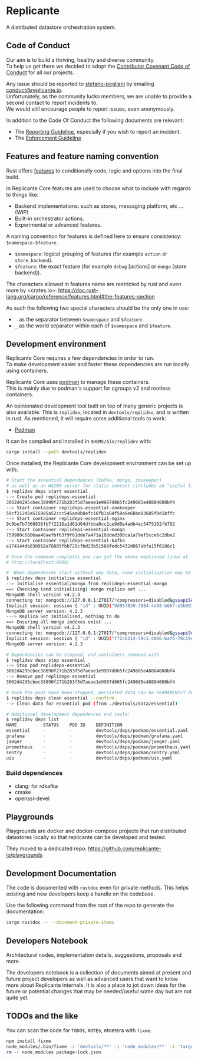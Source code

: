 # Replicante

A distributed datastore orchestration system.

## Code of Conduct

Our aim is to build a thriving, healthy and diverse community.  
To help us get there we decided to adopt the [Contributor Covenant Code of Conduct](https://www.contributor-covenant.org/)
for all our projects.

Any issue should be reported to [stefano-pogliani](https://github.com/stefano-pogliani)
by emailing [conduct@replicante.io](mailto:conduct@replicante.io).  
Unfortunately, as the community lucks members, we are unable to provide a second contact to report
incidents to.  
We would still encourage people to report issues, even anonymously.

In addition to the Code Of Conduct the following documents are relevant:

* The [Reporting Guideline](https://www.replicante.io/conduct/reporting), especially if you wish to
  report an incident.
* The [Enforcement Guideline](https://www.replicante.io/conduct/enforcing)

## Features and feature naming convention

Rust offers [features](https://doc.rust-lang.org/cargo/reference/features.html)
to conditionally code, logic and options into the final build.

In Replicante Core features are used to choose what to include with regards to things like:

* Backend implementations: such as stores, messaging platform, etc ... (WIP)
* Built-in orchestrator actions.
* Experimental or advanced features.

A naming convention for features is defined here to ensure consistency: `$namespace-$feature`.

* `$namespace`: logical grouping of features (for example `action` or `store_backend`).
* `$feature`: the exact feature (for example `debug` [actions] or `mongo` [store backend]).

The characters allowed in features name are restricted by rust and even more by <crates.io>:
<https://doc.rust-lang.org/cargo/reference/features.html#the-features-section>

As such the following two special characters should be the only one in use:

* `-` as the separator between `$namespace` and `$feature`.
* `_` as the world separator within each of `$namespace` and `$feature`.

## Development environment

Replicante Core requires a few dependencies in order to run.  
To make development easier and faster these dependencies are run locally using containers.

Replicante Core uses [podman](https://podman.io/) to manage these containers.  
This is mainly due to podman's support for cgroups v2 and rootless containers.

An opinionated development tool built on top of many generic projects is also available.
This is `replidev`, located in `devtools/replidev`, and is written in rust.
As mentioned, it will require some additional tools to work:

* [Podman](https://podman.io/)

It can be complied and installed in `$HOME/bin/replidev` with:

```bash
cargo install --path devtools/replidev
```

Once installed, the Replicante Core development environment can be set up with:

```bash
# Start the essential dependences (kafka, mongo, zookeeper)
# as well as an NGINX server for static content (includes an "useful links" page).
$ replidev deps start essential
--> Create pod replideps-essential
3062d4295cbec38890f271b283f5d7aeae1e9987d865fc249685e48884608bf4
--> Start container replideps-essential-zookeeper
59cf21245a515905a52ccc545ae0b8efc16fb1a84f58a8e6bbe03685f9d1bffc
--> Start container replideps-essential-nginx
9c9be7b7368836fb7f2116a1d61d04dfbba0cc2ce9d0e4adb4ec5475162fb702
--> Start container replideps-essential-mongo
759980c6606aa46aefbf63f9f61dde7a471a10dded308ca1a79ef5cce6c2dbe2
--> Start container replideps-essential-kafka
e174144db830918a78805fbb729cfbd23b51568fedc5432d867abfa15f6186c1

# Once the command completes you can get the above mentioned links at
# http://localhost:8080/

#  When dependences start without any data, some initialisation may be required.
$ replidev deps initialise essential
--> Initialise essential/mongo from replideps-essential-mongo
==> Checking (and initialising) mongo replica set ...
MongoDB shell version v4.2.3
connecting to: mongodb://127.0.0.1:27017/?compressors=disabled&gssapiServiceName=mongodb
Implicit session: session { "id" : UUID("9d957838-7984-4d98-b667-e3b9937fb0d5") }
MongoDB server version: 4.2.3
---> Replica Set initialised, nothing to do
==> Ensuring all mongo indexes exist ...
MongoDB shell version v4.2.3
connecting to: mongodb://127.0.0.1:27017/?compressors=disabled&gssapiServiceName=mongodb
Implicit session: session { "id" : UUID("f72c6214-59c1-4066-baf6-78c19d61606d") }
MongoDB server version: 4.2.3

# Dependencies can be stopped, and containers removed with
$ replidev deps stop essential
--> Stop pod replideps-essential
3062d4295cbec38890f271b283f5d7aeae1e9987d865fc249685e48884608bf4
--> Remove pod replideps-essential
3062d4295cbec38890f271b283f5d7aeae1e9987d865fc249685e48884608bf4

# Once the pods have been stopped, persisted data can be PERMANENTLY deleted with
$ replidev deps clean essential --confirm
--> Clean data for essential pod (from ./devtools/data/essential)

# Additional development dependences and tools:
$ replidev deps list
NAME          STATUS    POD ID    DEFINITION   
essential     -         -         devtools/deps/podman/essential.yaml   
grafana       -         -         devtools/deps/podman/grafana.yaml   
jaeger        -         -         devtools/deps/podman/jaeger.yaml   
prometheus    -         -         devtools/deps/podman/prometheus.yaml   
sentry        -         -         devtools/deps/podman/sentry.yaml   
uis           -         -         devtools/deps/podman/uis.yaml
```

### Build dependences

* clang: for rdkafka
* cmake
* openssl-devel

## Playgrounds

Playgrounds are docker and docker-compose projects that run distributed
datastores locally so that replicante can be developed and tested.

They moved to a dedicated repo: <https://github.com/replicante-io/playgrounds>

## Development Documentation

The code is documented with `rustdoc` even for private methods.
This helps existing and new developers keep a handle on the codebase.

Use the following command from the root of the repo to generate the documentation:

```bash
cargo rustdoc -- --document-private-items
```

## Developers Notebook

Architectural nodes, implementation details, suggestions, proposals and more.

The developers notebook is a collection of documents aimed at present and future project developers
as well as advanced users that want to know more about Replicante internals.
It is also a place to jot down ideas for the future or potential changes that may be
needed/useful some day but are not quite yet.

## TODOs and the like

You can scan the code for `TODO`s, `NOTE`s, etcetera with `fixme`.

```bash
npm install fixme
node_modules/.bin/fixme -i 'devtools/**' -i 'node_modules/**' -i 'target/**' '**/*.rs'
rm -r node_modules package-lock.json
```
